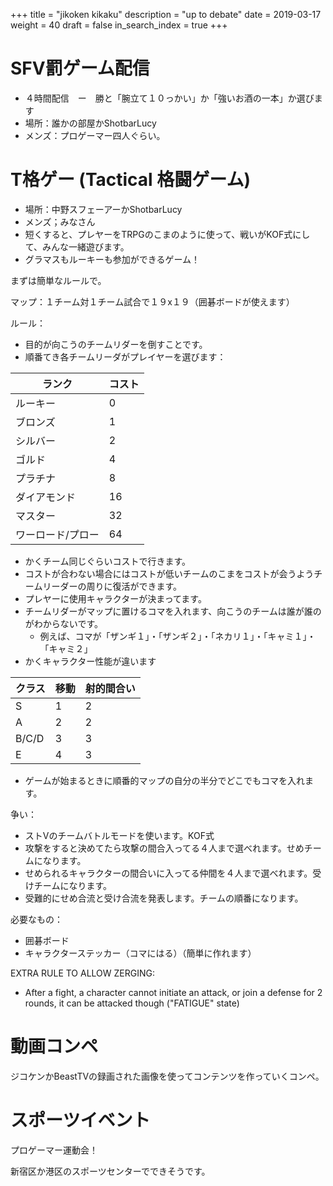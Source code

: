 +++
title = "jikoken kikaku"
description = "up to debate"
date = 2019-03-17
weight = 40
draft = false
in_search_index = true
+++

# SFV罰ゲーム配信

- ４時間配信　ー　勝と「腕立て１０っかい」か「強いお酒の一本」か選びます
- 場所：誰かの部屋かShotbarLucy
- メンズ：プロゲーマー四人ぐらい。

# T格ゲー (Tactical 格闘ゲーム)

- 場所：中野スフェーアーかShotbarLucy
- メンズ；みなさん
- 短くすると、プレヤーをTRPGのこまのように使って、戦いがKOF式にして、みんな一緒遊びます。
- グラマスもルーキーも参加ができるゲーム！

まずは簡単なルールで。

マップ：１チーム対１チーム試合で１９x１９（囲碁ボードが使えます）

ルール：
- 目的が向こうのチームリダーを倒すことです。
- 順番てき各チームリーダがプレイヤーを選びます：

| ランク            | コスト |
|-------------------|--------|
| ルーキー          | 0      |
| ブロンズ          | 1      |
| シルバー          | 2      |
| ゴルド            | 4      |
| プラチナ          | 8      |
| ダイアモンド      | 16     |
| マスター          | 32     |
| ワーロード/プロー | 64     |

- かくチーム同じぐらいコストで行きます。
- コストが合わない場合にはコストが低いチームのこまをコストが会うようチームリーダーの周りに復活ができます。
- プレヤーに使用キャラクターが決まってます。
- チームリダーがマップに置けるコマを入れます、向こうのチームは誰が誰のがわからないです。
  - 例えば、コマが「ザンギ１」・「ザンギ２」・「ネカリ１」・「キャミ１」・「キャミ２」
- かくキャラクター性能が違います

| クラス | 移動 | 射的間合い |
|--------|------|------------|
| S      | 1    | 2          |
| A      | 2    | 2          |
| B/C/D  | 3    | 3          |
| E      | 4    | 3          |

- ゲームが始まるときに順番的マップの自分の半分でどこでもコマを入れます。

争い：
- ストVのチームバトルモードを使います。KOF式
- 攻撃をすると決めてたら攻撃の間合入ってる４人まで選べれます。せめチームになります。
- せめられるキャラクターの間合いに入ってる仲間を４人まで選べれます。受けチームになります。
- 受難的にせめ合流と受け合流を発表します。チームの順番になります。

必要なもの：
- 囲碁ボード
- キャラクターステッカー（コマにはる）（簡単に作れます）

EXTRA RULE TO ALLOW ZERGING:
- After a fight, a character cannot initiate an attack, or join a defense for 2 rounds, it can be attacked though ("FATIGUE" state)

# 動画コンペ

ジコケンかBeastTVの録画された画像を使ってコンテンツを作っていくコンペ。

# スポーツイベント

プロゲーマー運動会！

新宿区か港区のスポーツセンターでできそうです。
